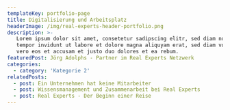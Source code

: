 ```yaml
---
templateKey: portfolio-page
title: Digitalisierung und Arbeitsplatz
headerImage: /img/real-experts-header-portfolio.png
description: >-
   Lorem ipsum dolor sit amet, consetetur sadipscing elitr, sed diam nonumy irmod
   tempor invidunt ut labore et dolore magna aliquyam erat, sed diam voluptua. At
   vero eos et accusam et justo duo dolores et ea rebum.
featuredPost: Jörg Adolphs - Partner im Real Experts Netzwerk
categories:
  - category: 'Kategorie 2'
relatedPosts:
  - post: Ein Unternehmen hat keine Mitarbeiter
  - post: Wissensmanagement und Zusammenarbeit bei Real Experts
  - post: Real Experts - Der Beginn einer Reise
---
```


